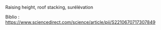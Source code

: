 Raising height, roof stacking, surélévation 


Biblio : https://www.sciencedirect.com/science/article/pii/S2210670717307849  
